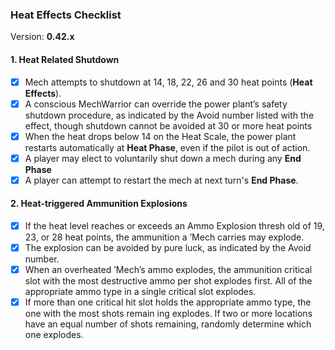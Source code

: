 ﻿### Heat Effects Checklist
Version: **0.42.x**

#### 1. Heat Related Shutdown

* [x] Mech attempts to shutdown at 14, 18, 22, 26 and 30 heat points (**Heat Effects**).
* [x] A conscious MechWarrior can override the power plant’s safety shutdown procedure, as indicated by the Avoid number listed with the effect, though shutdown cannot be avoided at 30 or more heat points
* [x] When the heat drops below 14 on the Heat Scale, the power plant restarts automatically at **Heat Phase**, even if the pilot is out of action.
* [x] A player may elect to voluntarily shut down a mech during any **End Phase** 
* [x] A player can attempt to restart the mech at next turn's **End Phase**.

#### 2. Heat-triggered Ammunition Explosions

* [x] If the heat level reaches or exceeds an Ammo Explosion thresh old of 19, 23, or 28 heat points, the ammunition a ’Mech carries may explode.
* [x] The explosion can be avoided by pure luck, as indicated by the Avoid number. 
* [x] When an overheated ’Mech’s ammo explodes, the ammunition critical slot with the most destructive ammo per shot explodes first. All of the appropriate ammo type in a single critical slot explodes.
* [x] If more than one critical hit slot holds  the appropriate ammo type, the one with the most shots remain ing explodes. If two or more locations have an equal number of shots remaining, randomly determine which one explodes. 